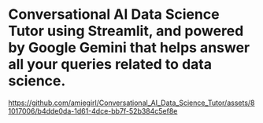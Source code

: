 # Conversational AI Data Science Tutor using Streamlit, and powered by Google Gemini that helps answer all your queries related to data science.

https://github.com/amiegirl/Conversational_AI_Data_Science_Tutor/assets/81017006/b4dde0da-1d61-4dce-bb7f-52b384c5ef8e

